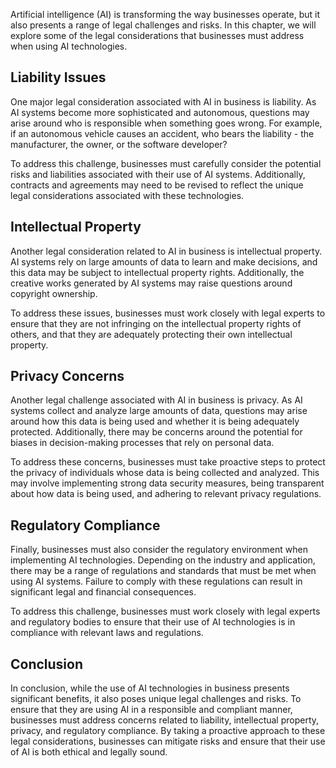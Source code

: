 
Artificial intelligence (AI) is transforming the way businesses operate, but it also presents a range of legal challenges and risks. In this chapter, we will explore some of the legal considerations that businesses must address when using AI technologies.

Liability Issues
----------------

One major legal consideration associated with AI in business is liability. As AI systems become more sophisticated and autonomous, questions may arise around who is responsible when something goes wrong. For example, if an autonomous vehicle causes an accident, who bears the liability - the manufacturer, the owner, or the software developer?

To address this challenge, businesses must carefully consider the potential risks and liabilities associated with their use of AI systems. Additionally, contracts and agreements may need to be revised to reflect the unique legal considerations associated with these technologies.

Intellectual Property
---------------------

Another legal consideration related to AI in business is intellectual property. AI systems rely on large amounts of data to learn and make decisions, and this data may be subject to intellectual property rights. Additionally, the creative works generated by AI systems may raise questions around copyright ownership.

To address these issues, businesses must work closely with legal experts to ensure that they are not infringing on the intellectual property rights of others, and that they are adequately protecting their own intellectual property.

Privacy Concerns
----------------

Another legal challenge associated with AI in business is privacy. As AI systems collect and analyze large amounts of data, questions may arise around how this data is being used and whether it is being adequately protected. Additionally, there may be concerns around the potential for biases in decision-making processes that rely on personal data.

To address these concerns, businesses must take proactive steps to protect the privacy of individuals whose data is being collected and analyzed. This may involve implementing strong data security measures, being transparent about how data is being used, and adhering to relevant privacy regulations.

Regulatory Compliance
---------------------

Finally, businesses must also consider the regulatory environment when implementing AI technologies. Depending on the industry and application, there may be a range of regulations and standards that must be met when using AI systems. Failure to comply with these regulations can result in significant legal and financial consequences.

To address this challenge, businesses must work closely with legal experts and regulatory bodies to ensure that their use of AI technologies is in compliance with relevant laws and regulations.

Conclusion
----------

In conclusion, while the use of AI technologies in business presents significant benefits, it also poses unique legal challenges and risks. To ensure that they are using AI in a responsible and compliant manner, businesses must address concerns related to liability, intellectual property, privacy, and regulatory compliance. By taking a proactive approach to these legal considerations, businesses can mitigate risks and ensure that their use of AI is both ethical and legally sound.
